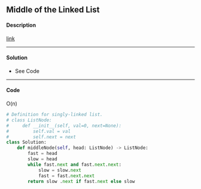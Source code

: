 ## Middle of the Linked List

#### Description

[link](https://leetcode.com/problems/middle-of-the-linked-list/)

---

#### Solution

- See Code

---

#### Code

O(n)

```python
# Definition for singly-linked list.
# class ListNode:
#     def __init__(self, val=0, next=None):
#         self.val = val
#         self.next = next
class Solution:
    def middleNode(self, head: ListNode) -> ListNode:
        fast = head
        slow = head
        while fast.next and fast.next.next:
            slow = slow.next
            fast = fast.next.next
        return slow .next if fast.next else slow
```
